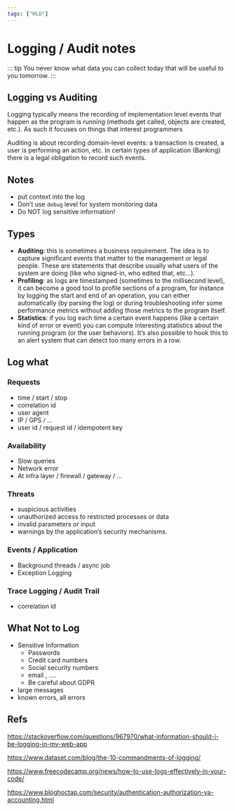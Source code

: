 ```yaml
---
tags: ["HLD"]
---
```


# Logging / Audit notes

::: tip
You never know what data you can collect today that will be useful to you tomorrow.
:::

<TagLinks />

## Logging vs Auditing

Logging typically means the recording of implementation level events that happen as the program is running (methods get called, objects are created, etc.). As such it focuses on things that interest programmers

Auditing is about recording domain-level events: a transaction is created, a user is performing an action, etc. In certain types of application (Banking) there is a legal obligation to record such events.

## Notes 
- put context into the log
- Don’t use `debug` level for system monitoring data
- Do NOT log sensitive information!

## Types 

- **Auditing**: this is sometimes a business requirement. The idea is to capture significant events that matter to the management or legal people. These are statements that describe usually what users of the system are doing (like who signed-in, who edited that, etc…).
- **Profiling**: as logs are timestamped (sometimes to the millisecond level), it can become a good tool to profile sections of a program, for instance by logging the start and end of an operation, you can either automatically (by parsing the log) or during troubleshooting infer some performance metrics without adding those metrics to the program itself.
- **Statistics**: if you log each time a certain event happens (like a certain kind of error or event) you can compute interesting statistics about the running program (or the user behaviors). It’s also possible to hook this to an alert system that can detect too many errors in a row.

## Log what 

### Requests
- time / start / stop
- correlation id
- user agent
- IP / GPS / ... 
- user id / request id / idempotent key
    
### Availability
- Slow queries
- Network error 
- At infra layer / firewall / gateway / ...

### Threats
- suspicious activities
- unauthorized access to restricted processes or data
- invalid parameters or input
- warnings by the application’s security mechanisms.

### Events / Application 
- Background threads / async job
- Exception Logging

### Trace Logging / Audit Trail
- correlation id

## What Not to Log
- Sensitive Information
    - Passwords
    - Credit card numbers
    - Social security numbers
    - email , ....
    - Be careful about GDPR  
- large messages
- known errors, all errors  

## Refs

https://stackoverflow.com/questions/967970/what-information-should-i-be-logging-in-my-web-app

https://www.dataset.com/blog/the-10-commandments-of-logging/

https://www.freecodecamp.org/news/how-to-use-logs-effectively-in-your-code/

https://www.bloghoctap.com/security/authentication-authorization-va-accounting.html
